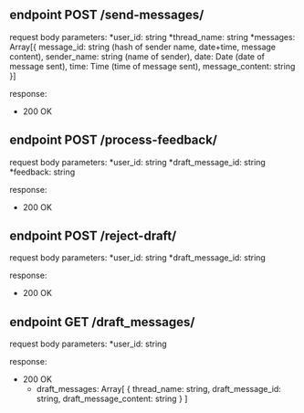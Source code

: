 ## endpoint POST /send-messages/
request body parameters:
*user_id: string 
*thread_name: string 
*messages: Array[{
    message_id: string (hash of sender name, date+time, message content), 
    sender_name: string (name of sender), 
    date: Date (date of message sent), 
    time: Time (time of message sent), 
    message_content: string
}]

response: 
- 200 OK


## endpoint POST /process-feedback/
request body parameters:
*user_id: string 
*draft_message_id: string 
*feedback: string

response: 
- 200 OK


## endpoint POST /reject-draft/
request body parameters: 
*user_id: string 
*draft_message_id: string 

response: 
- 200 OK

## endpoint GET /draft_messages/
request body parameters: 
*user_id: string 

response: 
- 200 OK
    - draft_messages: Array[
        {
            thread_name: string,
            draft_message_id: string, 
            draft_message_content: string
        }
    ]





